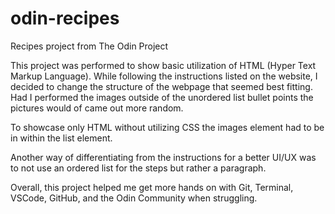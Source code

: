 # odin-recipes
Recipes project from The Odin Project

This project was performed to show basic utilization of HTML (Hyper Text Markup Language). While following the instructions listed on the website, I decided to change the structure of the webpage that seemed best fitting. Had I performed the images outside of the unordered list bullet points the pictures would of came out more random.

To showcase only HTML without utilizing CSS the images element had to be in within the list element.

Another way of differentiating from the instructions for a better UI/UX was to not use an ordered list for the steps but rather a paragraph.

Overall, this project helped me get more hands on with Git, Terminal, VSCode, GitHub, and the Odin Community when struggling.